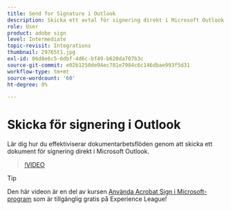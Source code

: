 ```yaml
---
title: Send for Signature i Outlook
description: Skicka ett avtal för signering direkt i Microsoft Outlook
role: User
product: adobe sign
level: Intermediate
topic-revisit: Integrations
thumbnail: 29765t1.jpg
exl-id: 06d8e6c5-6dbf-4d6c-bf49-b620da707b3c
source-git-commit: e02b1250de94ec781e7984c6c146dbae993f5d31
workflow-type: tm+mt
source-wordcount: '60'
ht-degree: 0%

---
```


# Skicka för signering i Outlook

Lär dig hur du effektiviserar dokumentarbetsflöden genom att skicka ett dokument för signering direkt i Microsoft Outlook.

>[!VIDEO](https://video.tv.adobe.com/v/29765t1?hidetitle=true)

>[!TIP]
>
>Den här videon är en del av kursen [Använda Acrobat Sign i Microsoft-program](https://experienceleague.adobe.com/?recommended=Sign-U-1-2020.2) som är tillgänglig gratis på Experience League!
